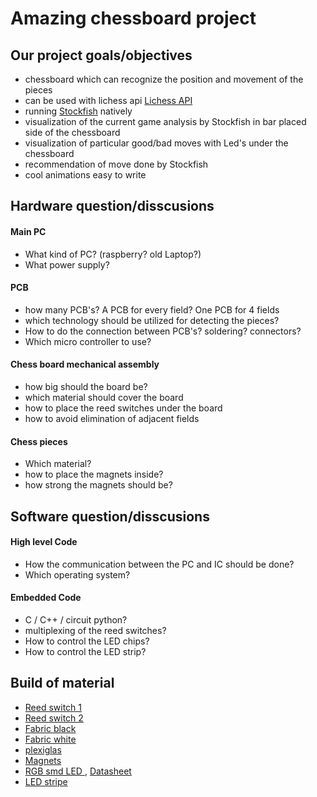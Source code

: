Amazing chessboard project
==================================================

## Our project goals/objectives
- chessboard which can recognize the position and movement of the pieces
- can be used with lichess api [Lichess API](https://python-lichess.readthedocs.io/en/latest/)
- running [Stockfish](https://github.com/official-stockfish/Stockfish) natively
- visualization of the current game analysis by Stockfish in bar placed side of the chessboard
- visualization of particular good/bad moves with Led's under the chessboard
- recommendation of move done by Stockfish
- cool animations easy to write




## Hardware question/disscusions


#### Main PC
- What kind of PC? (raspberry? old Laptop?)
- What power supply?


#### PCB
- how many PCB's? A PCB for every field? One PCB for 4 fields
- which technology should be utilized for detecting the pieces?
- How to do the connection between PCB's? soldering? connectors?
- Which micro controller to use?

#### Chess board mechanical assembly
- how big should the board be?
- which material should cover the board
- how to place the reed switches under the board
- how to avoid elimination of adjacent fields


#### Chess pieces
- Which material?
- how to place the magnets inside?
- how strong the magnets should be?


## Software question/disscusions

#### High level Code
- How the communication between the PC and IC should be done?
- Which operating system?



#### Embedded Code
- C / C++ / circuit python?
- multiplexing of the reed switches?
- How to control the LED chips?
- How to control the LED strip?

## Build of material
- [Reed switch 1](https://www.mouser.de/ProductDetail/MEDER-electronic-Standex/MK17-B-3?qs=k5V78Jg%2Feq4ak%2FF9BjmKdg%3D%3D)
- [Reed switch 2](https://www.aliexpress.com/item/32424362231.html)
- [Fabric black](https://www.ebay.de/itm/263420772903?hash=item3d551a0227:g:0zsAAOSwwm5h8mHo)
- [Fabric white](https://www.ebay.de/itm/263420772903?hash=item3d551a0227:g:0zsAAOSwwm5h8mHo)
- [plexiglas](https://www.ebay.de/itm/264805134763)
- [Magnets](https://www.ebay.de/itm/402944351188?hash=item5dd15adbd4:g:JsgAAOSwavRieRuh&amdata=enc%3AAQAHAAAA4JxYri5%2FUTQ0i%2BnelTa7UxFwl040JJQbRucmGHdeM5z0cEHLZrc2b5sx7ulcMvtQ6ZxjOhFKN8u5hsBcx%2FeLEXwOXI3FoOdRMIoousUeex4ajh7ZpRSQhkUnDRyAG6nY5Ski3hwvlcRa%2BSKqGZu0lwv3XE1ZeHcH8rWYASRNbUlZz3QfFazRHag7J2sOXllKWcnzi6ou%2FEqsHKbPVnlZAcbUnJEMuslGEgJBgP0Fxf0zsywxECPuq3lbUzyYRDtkc0%2F3Nanh0LgWrAWU16eQ3IbTKtNq%2F%2FwMLt5%2FouNVTDhZ%7Ctkp%3ABFBMutT6grpg)
- [RGB smd LED ](https://www.ebay.de/itm/253340723896), [Datasheet](https://cdn-shop.adafruit.com/datasheets/WS2812B.pdf)
- [LED stripe](https://www.aliexpress.com/item/1005002636898685.html)

